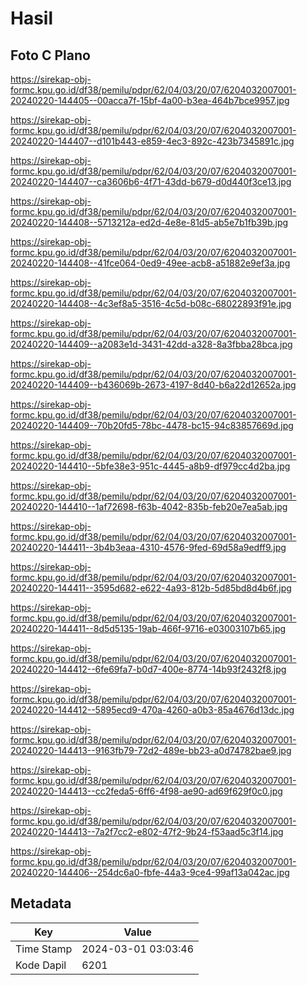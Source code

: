 # Hasil

## Foto C Plano

https://sirekap-obj-formc.kpu.go.id/df38/pemilu/pdpr/62/04/03/20/07/6204032007001-20240220-144405--00acca7f-15bf-4a00-b3ea-464b7bce9957.jpg

https://sirekap-obj-formc.kpu.go.id/df38/pemilu/pdpr/62/04/03/20/07/6204032007001-20240220-144407--d101b443-e859-4ec3-892c-423b7345891c.jpg

https://sirekap-obj-formc.kpu.go.id/df38/pemilu/pdpr/62/04/03/20/07/6204032007001-20240220-144407--ca3606b6-4f71-43dd-b679-d0d440f3ce13.jpg

https://sirekap-obj-formc.kpu.go.id/df38/pemilu/pdpr/62/04/03/20/07/6204032007001-20240220-144408--5713212a-ed2d-4e8e-81d5-ab5e7b1fb39b.jpg

https://sirekap-obj-formc.kpu.go.id/df38/pemilu/pdpr/62/04/03/20/07/6204032007001-20240220-144408--41fce064-0ed9-49ee-acb8-a51882e9ef3a.jpg

https://sirekap-obj-formc.kpu.go.id/df38/pemilu/pdpr/62/04/03/20/07/6204032007001-20240220-144408--4c3ef8a5-3516-4c5d-b08c-68022893f91e.jpg

https://sirekap-obj-formc.kpu.go.id/df38/pemilu/pdpr/62/04/03/20/07/6204032007001-20240220-144409--a2083e1d-3431-42dd-a328-8a3fbba28bca.jpg

https://sirekap-obj-formc.kpu.go.id/df38/pemilu/pdpr/62/04/03/20/07/6204032007001-20240220-144409--b436069b-2673-4197-8d40-b6a22d12652a.jpg

https://sirekap-obj-formc.kpu.go.id/df38/pemilu/pdpr/62/04/03/20/07/6204032007001-20240220-144409--70b20fd5-78bc-4478-bc15-94c83857669d.jpg

https://sirekap-obj-formc.kpu.go.id/df38/pemilu/pdpr/62/04/03/20/07/6204032007001-20240220-144410--5bfe38e3-951c-4445-a8b9-df979cc4d2ba.jpg

https://sirekap-obj-formc.kpu.go.id/df38/pemilu/pdpr/62/04/03/20/07/6204032007001-20240220-144410--1af72698-f63b-4042-835b-feb20e7ea5ab.jpg

https://sirekap-obj-formc.kpu.go.id/df38/pemilu/pdpr/62/04/03/20/07/6204032007001-20240220-144411--3b4b3eaa-4310-4576-9fed-69d58a9edff9.jpg

https://sirekap-obj-formc.kpu.go.id/df38/pemilu/pdpr/62/04/03/20/07/6204032007001-20240220-144411--3595d682-e622-4a93-812b-5d85bd8d4b6f.jpg

https://sirekap-obj-formc.kpu.go.id/df38/pemilu/pdpr/62/04/03/20/07/6204032007001-20240220-144411--8d5d5135-19ab-466f-9716-e03003107b65.jpg

https://sirekap-obj-formc.kpu.go.id/df38/pemilu/pdpr/62/04/03/20/07/6204032007001-20240220-144412--6fe69fa7-b0d7-400e-8774-14b93f2432f8.jpg

https://sirekap-obj-formc.kpu.go.id/df38/pemilu/pdpr/62/04/03/20/07/6204032007001-20240220-144412--5895ecd9-470a-4260-a0b3-85a4676d13dc.jpg

https://sirekap-obj-formc.kpu.go.id/df38/pemilu/pdpr/62/04/03/20/07/6204032007001-20240220-144413--9163fb79-72d2-489e-bb23-a0d74782bae9.jpg

https://sirekap-obj-formc.kpu.go.id/df38/pemilu/pdpr/62/04/03/20/07/6204032007001-20240220-144413--cc2feda5-6ff6-4f98-ae90-ad69f629f0c0.jpg

https://sirekap-obj-formc.kpu.go.id/df38/pemilu/pdpr/62/04/03/20/07/6204032007001-20240220-144413--7a2f7cc2-e802-47f2-9b24-f53aad5c3f14.jpg

https://sirekap-obj-formc.kpu.go.id/df38/pemilu/pdpr/62/04/03/20/07/6204032007001-20240220-144406--254dc6a0-fbfe-44a3-9ce4-99af13a042ac.jpg


## Metadata

| Key        | Value               |
| ---------- | ------------------- |
| Time Stamp | 2024-03-01 03:03:46 |
| Kode Dapil | 6201                |




